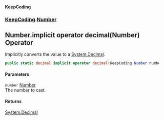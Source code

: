 #### [KeepCoding](index.md 'index')
### [KeepCoding](KeepCoding.md 'KeepCoding').[Number](Number.md 'KeepCoding.Number')
## Number.implicit operator decimal(Number) Operator
Implicitly converts the value to a [System.Decimal](https://docs.microsoft.com/en-us/dotnet/api/System.Decimal 'System.Decimal').  
```csharp
public static decimal implicit operator decimal(KeepCoding.Number number);
```
#### Parameters
<a name='KeepCoding.Number.op_Implicitdecimal(KeepCoding.Number).number'></a>
`number` [Number](Number.md 'KeepCoding.Number')  
The number to cast.
  
#### Returns
[System.Decimal](https://docs.microsoft.com/en-us/dotnet/api/System.Decimal 'System.Decimal')  
